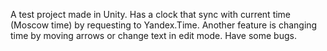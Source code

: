 A test project made in Unity. Has a clock that sync with current time (Moscow time) by requesting to Yandex.Time. Another feature is changing time by moving arrows or change text in edit mode. Have some bugs.

